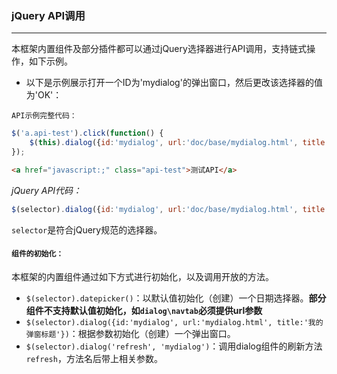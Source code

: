 ### jQuery API调用
***
本框架内置组件及部分插件都可以通过jQuery选择器进行API调用，支持链式操作，如下示例。
* 以下是示例展示打开一个ID为'mydialog'的弹出窗口，然后更改该选择器的值为'OK'：

 `API示例完整代码：`
```js
$('a.api-test').click(function() {
    $(this).dialog({id:'mydialog', url:'doc/base/mydialog.html', title:'测试弹窗'}).text('OK')
});
```
```html
<a href="javascript:;" class="api-test">测试API</a>
```
*jQuery API代码：*
```js
$(selector).dialog({id:'mydialog', url:'doc/base/mydialog.html', title:'测试弹窗'}).text('OK')
```
`selector`是符合jQuery规范的选择器。

#### `组件的初始化：`
本框架的内置组件通过如下方式进行初始化，以及调用开放的方法。

* `$(selector).datepicker()`：以默认值初始化（创建）一个日期选择器。**部分组件不支持默认值初始化，如`dialog\navtab`必须提供url参数**
* `$(selector).dialog({id:'mydialog', url:'mydialog.html', title:'我的弹窗标题'})`：根据参数初始化（创建）一个弹出窗口。
* `$(selector).dialog('refresh', 'mydialog')`：调用dialog组件的刷新方法`refresh`，方法名后带上相关参数。